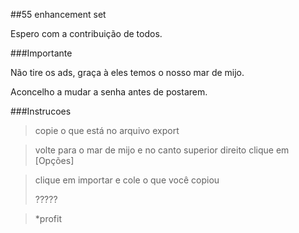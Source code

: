##55 enhancement set

Espero com a contribuição de todos.

###Importante

Não tire os ads, graça à eles temos o nosso mar de mijo.

Aconcelho a mudar a senha antes de postarem.

###Instrucoes

>copie o que está no arquivo export

>volte para o mar de mijo e no canto superior direito clique em [Opções]

>clique em importar e cole o que você copiou
>
>?????

>*profit
